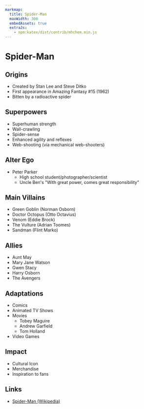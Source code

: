 ```yaml
---
markmap:
  title: Spider-Man
  maxWidth: 300
  embedAssets: true
  extraJs:
    - npm:katex/dist/contrib/mhchem.min.js
---
```

# Spider-Man

## Origins
- Created by Stan Lee and Steve Ditko
- First appearance in Amazing Fantasy #15 (1962)
- Bitten by a radioactive spider

## Superpowers
- Superhuman strength
- Wall-crawling
- Spider-sense
- Enhanced agility and reflexes
- Web-shooting (via mechanical web-shooters)

## Alter Ego
- Peter Parker
  - High school student/photographer/scientist
  - Uncle Ben's "With great power, comes great responsibility"

## Main Villains
- Green Goblin (Norman Osborn)
- Doctor Octopus (Otto Octavius)
- Venom (Eddie Brock)
- The Vulture (Adrian Toomes)
- Sandman (Flint Marko)

## Allies
- Aunt May
- Mary Jane Watson
- Gwen Stacy
- Harry Osborn
- The Avengers

## Adaptations
- Comics
- Animated TV Shows
- Movies
  - Tobey Maguire
  - Andrew Garfield
  - Tom Holland
- Video Games

## Impact
- Cultural Icon
- Merchandise
- Inspiration to fans

## Links
- [Spider-Man (Wikipedia)](https://en.wikipedia.org/wiki/Spider-Man)